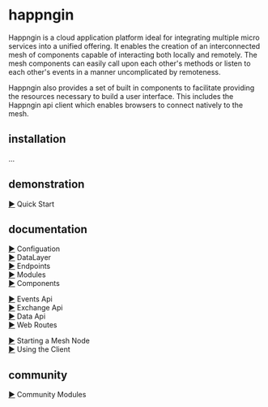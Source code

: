 # happngin

Happngin is a cloud application platform ideal for integrating multiple micro services into a unified offering. It enables the creation of an interconnected mesh of components capable of interacting both locally and remotely. The mesh components can easily call upon each other's methods or listen to each other's events in a manner uncomplicated by remoteness.

Happngin also provides a set of built in components to facilitate providing the resources necessary to build a user interface. This includes the Happngin api client which enables browsers to connect natively to the mesh.

## installation

...

## demonstration

[&#9654;](quickstart.md) Quick Start<br/>

## documentation

[&#9654;](configuration.md) Configuation<br/>
[&#9654;](datalayer.md) DataLayer<br/>
[&#9654;](endpoints.md) Endpoints<br/>
[&#9654;](modules.md) Modules<br/>
[&#9654;](components.md) Components<br/>

[&#9654;](events.md) Events Api<br/>
[&#9654;](exchange.md) Exchange Api<br/>
[&#9654;](data.md) Data Api<br/>
[&#9654;](webroutes.md) Web Routes<br/>

[&#9654;](starting.md) Starting a Mesh Node<br/>
[&#9654;](client.md) Using the Client<br/>

## community

[&#9654;](community.md) Community Modules<br/>
